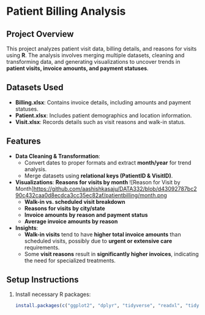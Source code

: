 # Patient Billing Analysis

## Project Overview
This project analyzes patient visit data, billing details, and reasons for visits using **R**. The analysis involves merging multiple datasets, cleaning and transforming data, and generating visualizations to uncover trends in **patient visits, invoice amounts, and payment statuses**.

## Datasets Used
- **Billing.xlsx**: Contains invoice details, including amounts and payment statuses.
- **Patient.xlsx**: Includes patient demographics and location information.
- **Visit.xlsx**: Records details such as visit reasons and walk-in status.

## Features
- **Data Cleaning & Transformation**:
  - Convert dates to proper formats and extract **month/year** for trend analysis.
  - Merge datasets using **relational keys (PatientID & VisitID)**.
- **Visualizations**:
**Reasons for visits by month** 
![Reason for Visit by Month]https://github.com/aashishkasaju/DATA332/blob/d43092787bc290c432caa0d8ecdca3cc35ec82af/patientbilling/month.png
  - **Walk-in vs. scheduled visit breakdown**
  - **Reasons for visits by city/state**
  - **Invoice amounts by reason and payment status**
  - **Average invoice amounts by reason**
- **Insights**:
  - **Walk-in visits** tend to have **higher total invoice amounts** than scheduled visits, possibly due to **urgent or extensive care** requirements.
  - Some **visit reasons** result in **significantly higher invoices**, indicating the need for specialized treatments.

## Setup Instructions
1. Install necessary R packages:
   ```r
   install.packages(c("ggplot2", "dplyr", "tidyverse", "readxl", "tidyr"))
